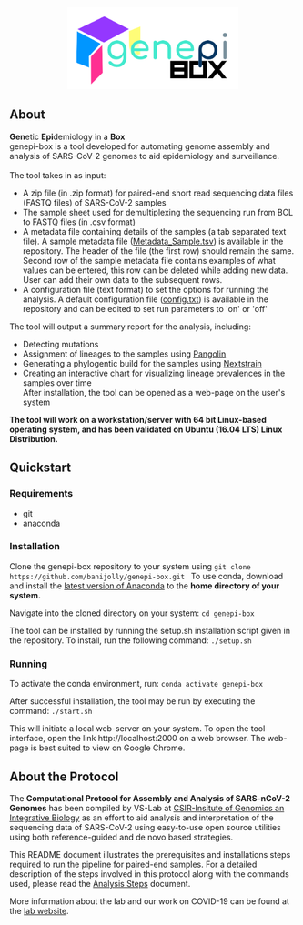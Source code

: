 <p align="center">
  <img width="300"  src="https://raw.githubusercontent.com/banijolly/genepi-box/main/logo.png">
</p>

## About
<b>Gen</b>etic <b>Epi</b>demiology in a <b>Box</b><br> 
genepi-box is a tool developed for automating genome assembly and analysis of SARS-CoV-2 genomes to aid epidemiology and surveillance.<br>
<br>
The tool takes in as input:<br>
- A zip file (in .zip format) for paired-end short read sequencing data files (FASTQ files) of SARS-CoV-2 samples <br>
- The sample sheet used for demultiplexing the sequencing run from BCL to FASTQ files (in .csv format)
- A metadata file containing details of the samples (a tab separated text file). A sample metadata file ([Metadata_Sample.tsv](https://github.com/banijolly/genepi-box/blob/main/Metadata_Sample.tsv)) is available in the repository. The header of the file (the first row) should remain the same. Second row of the sample metadata file contains examples of what values can be entered, this row can be deleted while adding new data. User can add their own data to the subsequent rows.
- A configuration file (text format) to set the options for running the analysis. A default configuration file ([config.txt](https://github.com/banijolly/genepi-box/blob/main/config.txt)) is available in the repository and can be edited to set run parameters to 'on' or 'off'

The tool will output a summary report for the analysis, including:<br>
- Detecting mutations<br>
- Assignment of lineages to the samples using [Pangolin](https://cov-lineages.org/resources/pangolin.html)<br>
- Generating a phylogentic build for the samples using [Nextstrain](https://nextstrain.org/sars-cov-2/) <br>
- Creating an interactive chart for visualizing lineage prevalences in the samples over time<br>
After installation, the tool can be opened as a web-page on the user's system

<b>The tool will work on a workstation/server with 64 bit Linux-based operating system, and has been validated on Ubuntu (16.04 LTS) Linux Distribution.</b>

## Quickstart

### Requirements
- git
- anaconda

### Installation
Clone the genepi-box repository to your system using ```git clone https://github.com/banijolly/genepi-box.git ```
To use conda, download and install the [latest version of Anaconda](https://www.anaconda.com/distribution/) to the <b>home directory of your system.</b>

Navigate into the cloned directory on your system:
``` cd genepi-box ```

The tool can be installed by running the setup.sh installation script given in the repository. To install, run the following command:
``` ./setup.sh ```

### Running
To activate the conda environment, run:
``` conda activate genepi-box ```


After successful installation, the tool may be run by executing the command:
``` ./start.sh ```

This will initiate a local web-server on your system.
To open the tool interface, open the link  http://localhost:2000 on a web browser. The web-page is best suited to view on Google Chrome.


## About the Protocol
The **Computational Protocol for Assembly and Analysis of SARS-nCoV-2 Genomes** has been compiled by VS-Lab at [CSIR-Insitute of Genomics an Integrative Biology](https://www.igib.res.in/) as an effort to aid analysis and interpretation of the sequencing data of SARS-CoV-2 using easy-to-use open source utilities using both reference-guided and de novo based strategies.

This README document illustrates the prerequisites and installations steps required to run the pipeline for paired-end samples. For a detailed description of the steps involved in this protocol along with the commands used, please read the [Analysis Steps](https://github.com/banijolly/Genepi/blob/master/Analysis_Steps.md) document.

More information about the lab and our work on COVID-19 can be found at the [lab website](http://vinodscaria.genomes.in/).
